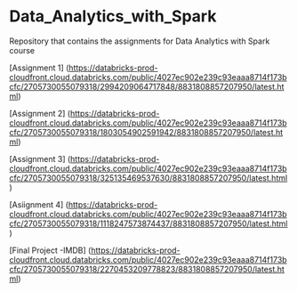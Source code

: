 # Data_Analytics_with_Spark
Repository that contains the assignments for Data Analytics with Spark course

[Assignment 1] (https://databricks-prod-cloudfront.cloud.databricks.com/public/4027ec902e239c93eaaa8714f173bcfc/2705730055079318/2994209064717848/8831808857207950/latest.html)


[Assignment 2] (https://databricks-prod-cloudfront.cloud.databricks.com/public/4027ec902e239c93eaaa8714f173bcfc/2705730055079318/1803054902591942/8831808857207950/latest.html)


[Assignment 3] (https://databricks-prod-cloudfront.cloud.databricks.com/public/4027ec902e239c93eaaa8714f173bcfc/2705730055079318/325135469537630/8831808857207950/latest.html)


[Asiignment 4] (https://databricks-prod-cloudfront.cloud.databricks.com/public/4027ec902e239c93eaaa8714f173bcfc/2705730055079318/1118247573874437/8831808857207950/latest.html)

[Final Project -IMDB] (https://databricks-prod-cloudfront.cloud.databricks.com/public/4027ec902e239c93eaaa8714f173bcfc/2705730055079318/2270453209778823/8831808857207950/latest.html)
